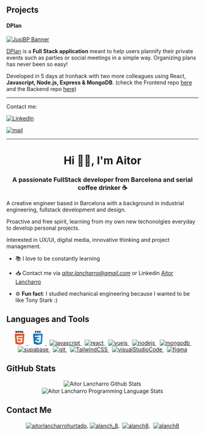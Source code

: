 ## Projects
#### DPlan
[![JusiBP Banner](../main/DPlan.png)](https://famous-brioche-240d75.netlify.app/)

[DPlan](https://famous-brioche-240d75.netlify.app/) is a **Full Stack application** meant to help users plannify their private events such as parties or social meetings in a simple way. Organizing plans has never been so easy!

Developed in 5 days at Ironhack with two more colleagues using React, **Javascript, Node.js, Express & MongoDB**. (check the Frontend repo [here](https://github.com/PmplCode/DPlan-front) and the Backend repo [here](https://github.com/PmplCode/DPlan-back))

---

Contact me:

[![LinkedIn](https://img.shields.io/badge/LinkedIn-0077B5?style=for-the-badge&logo=linkedin&logoColor=white)](https://linkedin.com/in/yabel-rodriguez)

[![mail](https://img.shields.io/badge/Gmail-D14836?style=for-the-badge&logo=gmail&logoColor=white)](mailto:yabelrr@gmail.com)

---

<h1 align="center">Hi 👋🏼, I'm Aitor</h1>
<h3 align="center">A passionate FullStack developer from Barcelona and serial coffee drinker ☕️</h3>

A creative engineer based in Barcelona with a background in industrial engineering, fullstack development and design.

Proactive and free spirit, learning from my own new techonolgies everyday to develop personal projects.

Interested in UX/UI, digital media, innovative thinking and project management.

- 📚 I love to be constantly learning
- 📥 Contact me via <i>aitor.lancharro@gmail.com</i> or Linkedin <a href="https://es.linkedin.com/in/aitorlancharro">Aitor Lancharro</a>
              
              
- ⚙️ <b>Fun fact</b>:  I studied mechanical engineering because I wanted to be like Tony Stark :)

## Languages and Tools
<div>
  <p align="center">
    <a href="https://www.w3.org/html/" target="_blank" rel="noreferrer">
      <img
        src="https://raw.githubusercontent.com/devicons/devicon/master/icons/html5/html5-original-wordmark.svg"
        alt="html5"
        width="37"
      />
    </a>
    &nbsp;
    <a href="https://www.w3schools.com/css/" target="_blank" rel="noreferrer">
      <img
        src="https://raw.githubusercontent.com/devicons/devicon/master/icons/css3/css3-original-wordmark.svg"
        alt="css3"
        width="37"
      />
    </a>
    &nbsp;
    <a
      href="https://developer.mozilla.org/en-US/docs/Web/JavaScript"
      target="_blank"
      rel="noreferrer"
    >
      <img
        src="https://upload.wikimedia.org/wikipedia/commons/9/99/Unofficial_JavaScript_logo_2.svg"
        alt="javascript"
        width="30"
      />
    </a>
    &nbsp;
    <a href="https://reactjs.org/" target="_blank" rel="noreferrer">
      <img
        src="https://upload.wikimedia.org/wikipedia/commons/4/47/React.svg"
        alt="react"
        width="30"
      />
    </a>
    &nbsp;
    <a href="https://vuejs.org/" target="_blank" rel="noreferrer">
      <img
        src="https://upload.wikimedia.org/wikipedia/commons/9/95/Vue.js_Logo_2.svg"
        alt="vuejs"
        width="30"
      />
    </a>
    &nbsp;
    <a href="https://nodejs.org" target="_blank" rel="noreferrer">
      <img
        src="https://www.svgrepo.com/show/303266/nodejs-icon-logo.svg"
        alt="nodejs"
        width="30"
      />
    </a>
    &nbsp;
    <a href="https://www.mongodb.com/" target="_blank" rel="noreferrer">
      <img
        src="https://cdn.worldvectorlogo.com/logos/mongodb-icon-1.svg"
        alt="mongodb"
        width="35"
      />
    </a>
    &nbsp;
    <a href="https://supabase.com/" target="_blank" rel="noreferrer">
      <img
        src="https://user-images.githubusercontent.com/93733677/187199611-72d12457-21a3-4b54-94a7-52fa253863bb.svg"
        alt="supabase"
        width="30"
      />
    </a>
    &nbsp;
    <a href="https://git-scm.com/" target="_blank" rel="noreferrer">
      <img
        src="https://www.vectorlogo.zone/logos/git-scm/git-scm-icon.svg"
        alt="git"
        width="30"
      />
    </a>
    &nbsp;
    <a href="https://tailwindcss.com/" target="_blank" rel="noreferrer">
      <img
        src="https://cdn.worldvectorlogo.com/logos/tailwindcss.svg"
        alt="TailwindCSS"
        width="40"
      />
    </a>
    &nbsp;
    <a href="https://code.visualstudio.com/" target="_blank" rel="noreferrer">
      <img
        src="https://cdn.worldvectorlogo.com/logos/visual-studio-code-1.svg"
        alt="visualStudioCode"
        width="30"
      />
    </a>
    &nbsp;
    <a href="https://www.figma.com/" target="_blank" rel="noreferrer">
      <img
        src="https://www.vectorlogo.zone/logos/figma/figma-icon.svg"
        alt="figma"
        width="30"
      />
    </a>
  </p>
</div>

## GitHub Stats

<div align="center">
 <img align="center" height="150" src="https://github-readme-stats.vercel.app/api?username=alanch8&show_icons=true&locale=en&hide=issues" alt="Aitor Lancharro Github Stats" />
 <img align="center" height="150" src="https://github-readme-stats.vercel.app/api/top-langs/?username=alanch8&layout=compact" alt="Aitor Lancharro Programming Language Stats" />
</div>

## Contact Me
<p align="center">
  <a href="https://linkedin.com/in/aitorlancharrohurtado" target="blank"
    ><img
      align="center"
      src="https://raw.githubusercontent.com/rahuldkjain/github-profile-readme-generator/master/src/images/icons/Social/linked-in-alt.svg"
      alt="aitorlancharrohurtado"
      width="24"
    />
  </a>
  &nbsp;<a href="https://twitter.com/alanch_8" target="blank"
    ><img
      align="center"
      src="https://raw.githubusercontent.com/rahuldkjain/github-profile-readme-generator/master/src/images/icons/Social/twitter.svg"
      alt="alanch_8"
      width="24"
    />
  </a>
  &nbsp;
  <a href="https://instagram.com/alanch8" target="blank"
    ><img
      align="center"
      src="https://raw.githubusercontent.com/rahuldkjain/github-profile-readme-generator/master/src/images/icons/Social/instagram.svg"
      alt="alanch8"
      width="24"
    />
  </a>
  &nbsp;
  <a href="https://aitorlancharro.com/" target="blank"
    ><img
      align="center"
      src="https://upload.wikimedia.org/wikipedia/commons/0/0b/Blue_globe_icon.svg"
      alt="alanch8"
      width="24"
    />
  </a>
</p>
